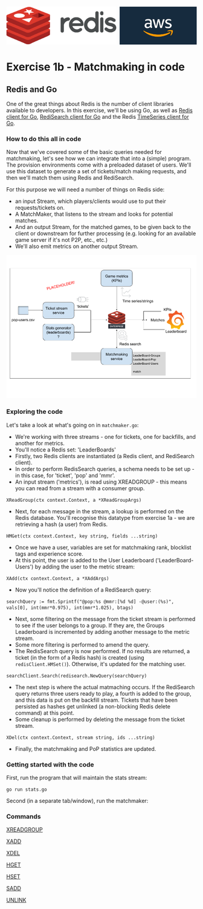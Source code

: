 <img src="../img/redis-logo-full-color-rgb.png" height=100/><img align="right" src="../img/aws-logo-1.jpeg" height=100 />

# Exercise 1b - Matchmaking in code

## Redis and Go

One of the great things about Redis is the number of client libraries available to developers. In this exercise, we'll be using Go, as well as [Redis client for Go](https://github.com/go-redis/redis), [RediSearch client for Go](https://github.com/RediSearch/redisearch-go) and the Redis [TimeSeries client for Go](https://github.com/go-redis/redis).

### How to do this all in code

Now that we've covered some of the basic queries needed for matchmaking, let's see how we can integrate that into a (simple) program. The provision environments come with a preloaded dataset of users. We'll use this dataset to generate a set of tickets/match making requests, and then we'll match them using Redis and RediSearch.

For this purpose we will need a number of things on Redis side: 

- an input Stream, which players/clients would use to put their requests/tickets on.
- A MatchMaker, that listens to the stream and looks for potential matches. 
- And an output Stream, for the matched games, to be given back to the client or downstream for further processing (e.g. looking for an available game server if it's not P2P, etc., etc.) 
- We'll also emit metrics on another output Stream.

![Diagram of matchmaker](/img/diagram.png)

### Exploring the code

Let's take a look at what's going on in `matchmaker.go`:

- We're working with three streams - one for tickets, one for backfills, and another for metrics.
- You'll notice a Redis set: 'LeaderBoards'
- Firstly, two Redis clients are instantiated (a Redis client, and RediSearch client).
- In order to perform RedisSearch queries, a schema needs to be set up - in this case, for 'ticket', 'pop' and 'mmr'.
- An input stream ('metrics'), is read using XREADGROUP - this means you can read from a stream with a consumer group.
```
XReadGroup(ctx context.Context, a *XReadGroupArgs)
```
- Next, for each message in the stream, a lookup is performed on the Redis database. You'll recognise this datatype from exercise 1a - we are retrieving a hash (a user) from Redis.
```
HMGet(ctx context.Context, key string, fields ...string)
```
- Once we have a user, variables are set for matchmaking rank, blocklist tags and experience score.
- At this point, the user is added to the User Leaderboard ('LeaderBoard-Users') by adding the user to the metric stream:
```
XAdd(ctx context.Context, a *XAddArgs)
```
- Now you'll notice the definition of a RediSearch query:
```
searchQuery := fmt.Sprintf("@pop:%s @mmr:[%d %d] -@user:(%s)", vals[0], int(mmr*0.975), int(mmr*1.025), btags)
```
- Next, some filtering on the message from the ticket stream is performed to see if the user belongs to a group.  If they are, the Groups Leaderboard is incremented by adding another message to the metric stream.
- Some more filtering is performed to amend the query.
- The RedisSearch query is now performed. If no results are returned, a ticket (in the form of a Redis hash) is created (using `redisClient.HMSet()`). Otherwise, it's updated for the matching user.
```
searchClient.Search(redisearch.NewQuery(searchQuery)
```
- The next step is where the actual matmaching occurs. If the RediSearch query returns three users ready to play, a fourth is added to the group, and this data is put on the backfill stream. Tickets that have been persisted as hashes get unlinked (a non-blocking Redis delete command) at this point.
- Some cleanup is performed by deleting the message from the ticket stream.
```
XDel(ctx context.Context, stream string, ids ...string)
```
- Finally, the matchmaking and PoP statistics are updated.

### Getting started with the code
First, run the program that will maintain the stats stream:
```
go run stats.go
```
Second (in a separate tab/window), run the matchmaker:

### Commands

[XREADGROUP](https://redis.io/commands/xreadgroup/)

[XADD](https://redis.io/commands/xadd/)

[XDEL](https://redis.io/commands/xdel/)

[HGET](https://redis.io/commands/hget/)

[HSET](https://redis.io/commands/hset/)

[SADD](https://redis.io/commands/sadd/)

[UNLINK](https://redis.io/commands/unlink/)